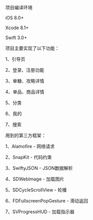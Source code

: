 项目编译环境

iOS 8.0+

Xcode 8.1+

Swift 3.0+

项目主要实现了以下功能：

1、引导页

2、登录、注册功能

3、单糖、攻略详情

4、单品、商品详情

5、分类

6、我的

7、搜索

用到的第三方框架：

1、Alamofire - 网络请求

2、SnapKit - 代码约束

3、SwiftyJSON - JSON数据解析

4、SDWebImage - 加载图片

5、SDCycleScrollView - 轮播

6、FDFullscreenPopGesture - 滑动返回

7、SVProgressHUD - 加载指示器
